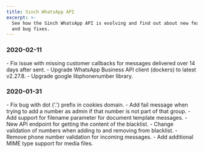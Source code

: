 ```yaml
---
title: Sinch WhatsApp API
excerpt: >-
  See how the Sinch WhatsApp API is evolving and find out about new features
  and bug fixes.
---
```

<h3>2020-02-11</h3>
  - Fix issue with missing customer callbacks for messages delivered over 14 days after sent.
  - Upgrade WhatsApp Business API client (dockers) to latest v2.27.8.
  - Upgrade google libphonenumber library.

<h3>2020-01-31</h3>
  - Fix bug with dot ('.') prefix in cookies domain.
  - Add fail message when trying to add a number as admin if that number is not part of that group. 
  - Add support for filename parameter for document template messages.
  - New API endpoint for getting the content of the blacklist.
  - Change validation of numbers when adding to and removing from blacklist.
  - Remove phone number validation for incoming messages.
  - Add additional MIME type support for media files.

